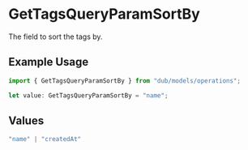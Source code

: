 # GetTagsQueryParamSortBy

The field to sort the tags by.

## Example Usage

```typescript
import { GetTagsQueryParamSortBy } from "dub/models/operations";

let value: GetTagsQueryParamSortBy = "name";
```

## Values

```typescript
"name" | "createdAt"
```